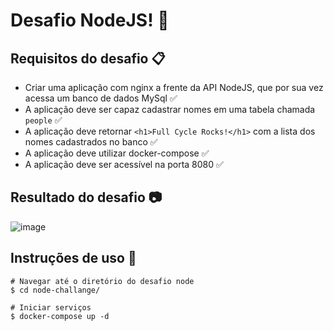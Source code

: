 # Desafio NodeJS! :rocket:

## Requisitos do desafio :clipboard:

- Criar uma aplicação com nginx a frente da API NodeJS, que por sua vez acessa um banco de dados MySql :white_check_mark:
- A aplicação deve ser capaz cadastrar nomes em uma tabela chamada `people` :white_check_mark:
- A aplicação deve retornar `<h1>Full Cycle Rocks!</h1>` com a lista dos nomes cadastrados no banco :white_check_mark:
- A aplicação deve utilizar docker-compose :white_check_mark:
- A aplicação deve ser acessível na porta 8080 :white_check_mark:

## Resultado do desafio :camera:

![image](https://github.com/gdlopes/youDontKnowJS/assets/39420270/ed98f4ae-700f-4252-bc43-e4b114932bda)

## Instruções de uso :scroll:

```
# Navegar até o diretório do desafio node
$ cd node-challange/

# Iniciar serviços
$ docker-compose up -d
```
